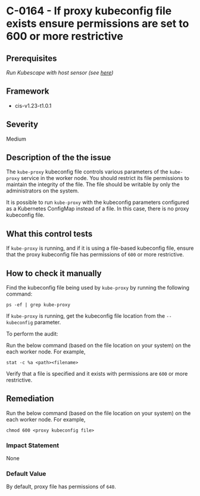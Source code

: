 # C-0164 - If proxy kubeconfig file exists ensure permissions are set to 600 or more restrictive

## Prerequisites
 *Run Kubescape with host sensor (see [here](https://hub.armo.cloud/docs/host-sensor))*
 
## Framework
* cis-v1.23-t1.0.1
 
## Severity
Medium

## Description of the the issue
The `kube-proxy` kubeconfig file controls various parameters of the `kube-proxy` service in the worker node. You should restrict its file permissions to maintain the integrity of the file. The file should be writable by only the administrators on the system.

 It is possible to run `kube-proxy` with the kubeconfig parameters configured as a Kubernetes ConfigMap instead of a file. In this case, there is no proxy kubeconfig file.
 
## What this control tests 
If `kube-proxy` is running, and if it is using a file-based kubeconfig file, ensure that the proxy kubeconfig file has permissions of `600` or more restrictive.
 
## How to check it manually 
Find the kubeconfig file being used by `kube-proxy` by running the following command:

 
```
ps -ef | grep kube-proxy

```
 If `kube-proxy` is running, get the kubeconfig file location from the `--kubeconfig` parameter.

 To perform the audit:

 Run the below command (based on the file location on your system) on the each worker node. For example,

 
```
stat -c %a <path><filename>

```
 Verify that a file is specified and it exists with permissions are `600` or more restrictive.
 
## Remediation
Run the below command (based on the file location on your system) on the each worker node. For example,

 
```
chmod 600 <proxy kubeconfig file>

```
 
### Impact Statement
None
 
### Default Value
By default, proxy file has permissions of `640`.
 
